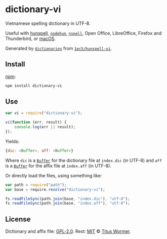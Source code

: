 # dictionary-vi

Vietnamese spelling dictionary in UTF-8.

Useful with [hunspell][], [`nodehun`][nodehun], [`nspell`][nspell],
Open Office, LibreOffice, Firefox and Thunderbird, or [macOS][].

Generated by [`dictionaries`][dictionaries] from
[`1ec5/hunspell-vi`][source].

## Install

[npm][]:

```sh
npm install dictionary-vi
```

## Use

```js
var vi = require("dictionary-vi");

vi(function (err, result) {
    console.log(err || result);
});
```

Yields:

```js
{dic: <Buffer>, aff: <Buffer>}
```

Where `dic` is a [`Buffer`][buffer] for the dictionary file at `index.dic` (in
UTF-8) and `aff` is a [`Buffer`][buffer] for the affix file at `index.aff` (in
UTF-8).

Or directly load the files, using something like:

```js
var path = require("path");
var base = require.resolve("dictionary-vi");

fs.readFileSync(path.join(base, "index.dic"), "utf-8");
fs.readFileSync(path.join(base, "index.aff"), "utf-8");
```

## License

Dictionary and affix file: [GPL-2.0](https://github.com/wooorm/dictionaries/blob/main/dictionaries/vi/license).
Rest: [MIT][] © [Titus Wormer][home].

[hunspell]: https://hunspell.github.io
[nodehun]: https://github.com/nathanjsweet/nodehun
[nspell]: https://github.com/wooorm/nspell
[macos]: https://github.com/wooorm/dictionaries#macos
[source]: https://github.com/1ec5/hunspell-vi
[npm]: https://docs.npmjs.com/cli/install
[dictionaries]: https://github.com/wooorm/dictionaries
[mit]: https://github.com/wooorm/dictionaries/blob/main/license
[buffer]: https://nodejs.org/api/buffer.html#buffer_buffer
[home]: https://wooorm.com
